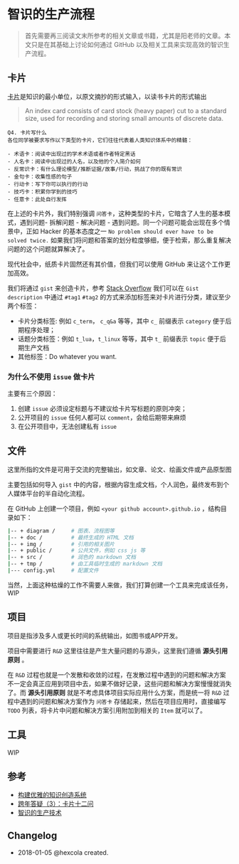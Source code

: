 # 智识的生产流程

> 首先需要再三阅读文末所参考的相关文章或书籍，尤其是阳老师的文章。本文只是在其基础上讨论如何通过 GitHub 以及相关工具来实现高效的智识生产流程。

## 卡片

[卡片](https://en.wikipedia.org/wiki/Index_card)是知识的最小单位，以原文摘抄的形式输入，以读书卡片的形式输出

> An index card consists of card stock (heavy paper) cut to a standard size, used for recording and storing small amounts of discrete data.

```
Q4. 卡片写什么
各位同学被要求写作以下类型的卡片，它们往往代表着人类知识体系中的精髓：

- 术语卡：阅读中出现过的学术术语或者作者特定黑话
- 人名卡：阅读中出现过的人名，以及他的个人简介如何
- 反常识卡：有什么理论模型/推断证据/故事/行动，挑战了你的既有常识
- 金句卡：收集性感的句子
- 行动卡：写下你可以执行的行动
- 技巧卡：积累你学到的技巧
- 任意卡：此处自行发挥
```

在上述的卡片外，我们特别强调 `问答卡`，这种类型的卡片，它暗含了人生的基本模式，遇到问题- 拆解问题 - 解决问题 - 遇到问题。同一个问题可能会出现在多个情景中，正如 Hacker 的基本态度之一 `No problem should ever have to be solved twice.` 如果我们将问题和答案的划分粒度够细，便于检索，那么重复解决问题的这个问题就算解决了。

现代社会中，纸质卡片固然还有其价值，但我们可以使用 GitHub 来让这个工作更加高效。

我们将通过 `gist` 来创造卡片，参考 [Stack Overflow](https://stackoverflow.com/a/5537451) 我们可以在 `Gist description` 中通过 `#tag1` `#tag2` 的方式来添加标签来对卡片进行分类，建议至少两个标签：

- 卡片分类标签: 例如 `c_term`， `c_q&a` 等等，其中 `c_` 前缀表示 `category` 便于后期程序处理；
- 话题分类标签：例如 `t_lua`，`t_linux` 等等，其中 `t_` 前缀表示 `topic` 便于后期生产文档
- 其他标签：Do whatever you want.

### 为什么不使用 `issue` 做卡片

主要有三个原因：

1. 创建 `issue` 必须设定标题与不建议给卡片写标题的原则冲突；
2. 公开项目的 `issue` 任何人都可以 `comment`，会给后期带来麻烦
3. 在公开项目中，无法创建私有 `issue`

## 文件

这里所指的文件是可用于交流的完整输出，如文章、论文、绘画文件或产品原型图

主要包括如何导入 `gist` 中的内容，根据内容生成文档，个人润色，最终发布到个人媒体平台的半自动化流程。

在 GitHub 上创建一个项目，例如 `<your github account>.github.io` ，结构目录如下：

```bash
|-- + diagram /     # 图表、流程图等
|-- + doc /         # 最终生成的 HTML 文档
|-- + img /         # 引用的相关图片
|-- + public /      # 公共文件，例如 css js 等
|-- + src /         # 润色的 markdown 文档
|-- + tmp /         # 由工具临时生成的 markdown 文档
|--- config.yml     # 配置文件

```

当然，上面这种枯燥的工作不需要人来做，我们打算创建一个工具来完成该任务，WIP

## 项目

项目是指涉及多人或更长时间的系统输出，如图书或APP开发。

项目中需要进行 `R&D` 这里往往是产生大量问题的与源头，这里我们遵循 **源头引用原则** 。

在 `R&D` 过程也就是一个发散和收敛的过程，在发散过程中遇到的问题和解决方案不一定会真正应用到项目中去，如果不做好记录，这些问题和解决方案慢慢就消失了。而 **源头引用原则** 就是不考虑具体项目实际应用什么方案，而是统一将 `R&D` 过程中遇到的问题和解决方案作为 `问答卡` 存储起来，然后在项目应用时，直接编写 `TODO` 列表，将卡片中问题和解决方案引用附加到相关的 `Item` 就可以了。

## 工具

WIP

## 参考

- [构建优雅的知识创造系统](http://www.yangzhiping.com/psy/yang-KnowledgeSystem.html)
- [跨年答疑（3）：卡片十二问](http://www.yangzhiping.com/psy/happy-new-year-faq3.html)
- [智识的生产技术](https://book.douban.com/subject/26786537/)

## Changelog

- 2018-01-05 @hexcola created.
